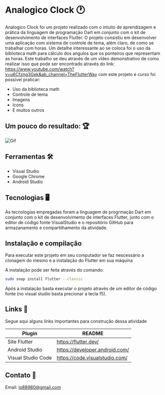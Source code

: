 # Analogico Clock :clock1:

Analogico Clock foi um projeto realizado com o intuito de aprendizagem e prática da linguagem de programação Dart em conjunto com o kit de desenvolvimento de interfaces Flutter. O projeto consistiu em desenvolver uma aplicação com sistema de controle de tema, além claro, de como se trabalhar com horas. Um detalhe interessante ao se coloca foi o uso da biblioteca math para cálculo dos angulos que os ponteiros que representam as horas. Este trabalho se deu através de um vídeo demonstrativo de como realizar isso que pode ser encontrado através do link: https://www.youtube.com/watch?v=u6Cfzng3Gek&ab_channel=TheFlutterWay com este projeto e curso foi possível praticar:

- Uso da biblioteca math
- Controle de tema
- Imagens
- Icons
- E muitos outros


## Um pouco do resultado: :trophy:

![Gif](https://github.com/Leonardo1952/analogico_clock_dark_and_light/blob/master/gif.gif)

## Ferramentas :hammer_and_wrench:	

- Visual Studio
- Google Chrome
- Android Studio


## Tecnologias :desktop_computer:

As tecnologias empregadas foram a linguagem de progrmação Dart em conjunto com o kit de desenvolvimento de interfaces Flutter, junto com o editor de código fonte VisualStudio e o repositório GitHub para armazanamento e compartilhamento da atividade.


## Instalação e compilação

Para executar este projeto em seu computador se faz nescessário a clonagem do mesmo e a instalação do Flutter em sua máquina

A instalação pode ser feita através do comando:

```bash
sudo snap install flutter --classic
```
Após a instalação basta executar o projeto através de um editor de código fonte (no visual studio basta precionar a tecla f5).


## Links :link:

Segue aqui alguns links importantes para construção dessa atividade

| Plugin | README |
| ------ | ------ |
| Site Flutter | https://flutter.dev/ |
| Android Studio | https://developer.android.com/ |
| Visual Studio Code | https://code.visualstudio.com/ |


## Contato :email:

Email: lo88980@gmail.com
